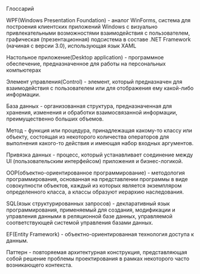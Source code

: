 Глоссарий

WPF(Windows Presentation Foundation) - аналог WinForms, система для построения клиентских приложений Windows с визуально привлекательными возможностями взаимодействия с пользователем, графическая (презентационная) подсистема в составе .NET Framework (начиная с версии 3.0), использующая язык XAML

Настольное приложение(Desktop application) - программное обеспечение, предназначенное для работы на персональных компьютерах

Элемент управления(Control) - элемент, который предназначен для взаимодействия с пользователем или для отображения ему какой-либо информации.

База данных - организованная структура, предназначенная для хранения, изменения и обработки взаимосвязанной информации, преимущественно больших объемов.

Метод - функция или процедура, принадлежащая какому-то классу или объекту, состоящая из некоторого количества операторов для выполнения какого-то действия и имеющая набор входных аргументов.

Привязка данных - процесс, который устанавливает соединение между UI (пользовательским интерфейсом) приложения и бизнес-логикой.

OOP(объектно-ориентированное программирование) - методология программирования, основанная на представлении программы в виде совокупности объектов, каждый из которых является экземпляром определенного класса, а классы образуют иерархию наследования.

SQL(язык структурированных запросов) - декларативный язык программирования, применяемый для создания, модификации и управления данными в реляционной базе данных, управляемой соответствующей системой управления базами данных.

EF(Entity Framework) - объектно-ориентированная технология доступа к данным.

Паттерн - повторяемая архитектурная конструкция, представляющая собой решение проблемы проектирования в рамках некоторого часто возникающего контекста.
